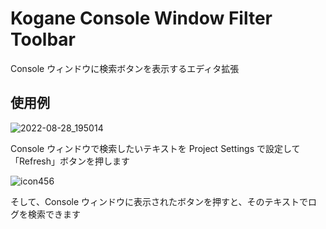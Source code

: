 # Kogane Console Window Filter Toolbar

Console ウィンドウに検索ボタンを表示するエディタ拡張

## 使用例

![2022-08-28_195014](https://user-images.githubusercontent.com/6134875/187070329-98c6d7bb-b0eb-4b81-bc4c-2e3e6e5ce7b0.png)

Console ウィンドウで検索したいテキストを Project Settings で設定して「Refresh」ボタンを押します  

![icon456](https://user-images.githubusercontent.com/6134875/187070335-4a230d83-0d78-43b4-a1dc-bc47e44ae5eb.gif)

そして、Console ウィンドウに表示されたボタンを押すと、そのテキストでログを検索できます  
